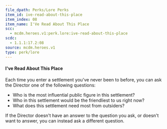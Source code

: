```yaml
---
file_dpath: Perks/Lore Perks
item_id: ive-read-about-this-place
item_index: 08
item_name: I'Ve Read About This Place
scc:
  - mcdm.heroes.v1:perk.lore:ive-read-about-this-place
scdc:
  - 1.1.1:17.2:08
source: mcdm.heroes.v1
type: perk/lore
---
```


#### I've Read About This Place

Each time you enter a settlement you've never been to before, you can ask the Director one of the following questions:

- Who is the most influential public figure in this settlement?
- Who in this settlement would be the friendliest to us right now?
- What does this settlement need most from outsiders?

If the Director doesn't have an answer to the question you ask, or doesn't want to answer, you can instead ask a different question.
